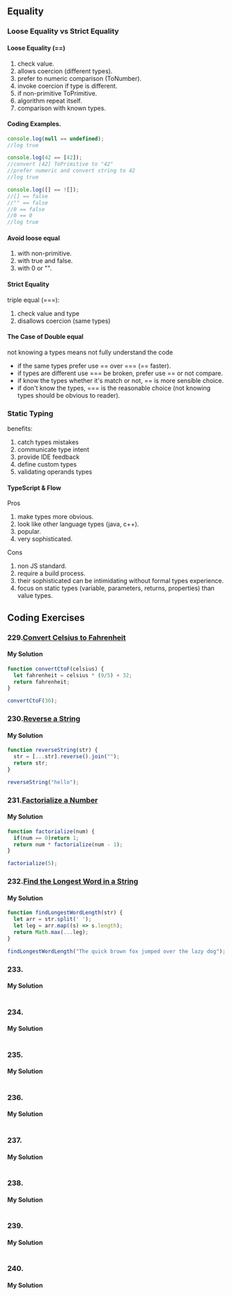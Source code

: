 ## Equality 

### Loose Equality vs Strict Equality 

#### Loose Equality (==)
1. check value.
2. allows coercion (different types).
3. prefer to numeric comparison (ToNumber).
4. invoke coercion if type is different.
5. if non-primitive ToPrimitive.
6. algorithm repeat itself.
7. comparison with known types.
#### Coding Examples.
```javascript
console.log(null == undefined);
//log true

console.log(42 == [42]); 
//convert [42] ToPrimitive to "42"
//prefer numeric and convert string to 42
//log true

console.log([] == ![]); 
//[] == false 
//"" == false
//0 == false
//0 == 0 
//log true
```
#### Avoid loose equal 
1. with non-primitive.
2. with true and false.
3. with 0 or "".

#### Strict Equality 
triple equal (===):
1. check value and type
2. disallows coercion (same types)

#### The Case of Double equal
not knowing a types means not fully understand the code
  * if the same types prefer use == over === (== faster).
  * if types are different use === be broken, prefer use == or not compare.
  * if know the types whether it's match or not, == is more sensible choice.
  * if don't know the types, === is the reasonable choice (not knowing types should be obvious to reader).


### Static Typing
benefits:
1. catch types mistakes 
2. communicate type intent
3. provide IDE feedback
4. define custom types
5. validating operands types

#### TypeScript & Flow 
Pros
1. make types more obvious.
2. look like other language types (java, c++).
3. popular.
4. very sophisticated.
   
Cons
1. non JS standard.
2. require a build process.
3. their sophisticated can be intimidating without formal types experience.
4. focus on static types (variable, parameters, returns, properties) than value types.

## Coding Exercises
### 229.[Convert Celsius to Fahrenheit](https://www.freecodecamp.org/learn/javascript-algorithms-and-data-structures/basic-algorithm-scripting/convert-celsius-to-fahrenheit)
#### My Solution
```javascript
function convertCtoF(celsius) {
  let fahrenheit = celsius * (9/5) + 32;
  return fahrenheit;
}

convertCtoF(30);
```
### 230.[Reverse a String](https://www.freecodecamp.org/learn/javascript-algorithms-and-data-structures/basic-algorithm-scripting/reverse-a-string)
#### My Solution
```javascript
function reverseString(str) {
  str = [...str].reverse().join(""); 
  return str;
}

reverseString("hello");
```
### 231.[Factorialize a Number](https://www.freecodecamp.org/learn/javascript-algorithms-and-data-structures/basic-algorithm-scripting/factorialize-a-number)
#### My Solution
```javascript
function factorialize(num) {
  if(num == 0)return 1;
  return num * factorialize(num - 1);
}

factorialize(5);
```
### 232.[Find the Longest Word in a String](https://www.freecodecamp.org/learn/javascript-algorithms-and-data-structures/basic-algorithm-scripting/find-the-longest-word-in-a-string)
#### My Solution
```javascript
function findLongestWordLength(str) {
  let arr = str.split(' ');
  let leg = arr.map((s) => s.length);
  return Math.max(...leg);
}

findLongestWordLength("The quick brown fox jumped over the lazy dog");
```
### 233.[]()
#### My Solution
```javascript

```
### 234.[]()
#### My Solution
```javascript

```
### 235.[]()
#### My Solution
```javascript

```
### 236.[]()
#### My Solution
```javascript

```
### 237.[]()
#### My Solution
```javascript

```
### 238.[]()
#### My Solution
```javascript

```
### 239.[]()
#### My Solution
```javascript

```
### 240.[]()
#### My Solution
```javascript

```
